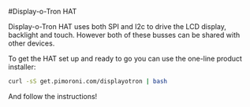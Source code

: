 <!--
---
name: Display-o-Tron HAT
class: board
type: display
formfactor: HAT
manufacturer: Pimoroni
description: A 3-line character LCD with a 6-zone RGB backlight and 6 touch buttons
url: https://shop.pimoroni.com/products/display-o-tron-hat
github: https://github.com/pimoroni/dot3k
buy: https://shop.pimoroni.com/products/display-o-tron-hat
image: 'display-o-tron-hat.png'
pincount: 40
eeprom: yes
power:
  '1':
  '2':
ground:
  '6':
  '9':
  '39':
pin:
  '3':
    mode: i2c
  '5':
    mode: i2c
  '19':
    mode: spi
  '22':
    name: LCD Register Select
    mode: output
    active: high
  '23':
    mode: spi
  '24':
    name: LCD Chip Select
    mode: chipselect
    active: high
  '32':
    name: LCD Reset
    mode: output
    active: low
-->
#Display-o-Tron HAT

Display-o-Tron HAT uses both SPI and I2c to drive the LCD display, backlight and touch. However both of these busses can be shared with other devices.

To get the HAT set up and ready to go you can use the one-line product installer:

```bash
curl -sS get.pimoroni.com/displayotron | bash
```

And follow the instructions!
